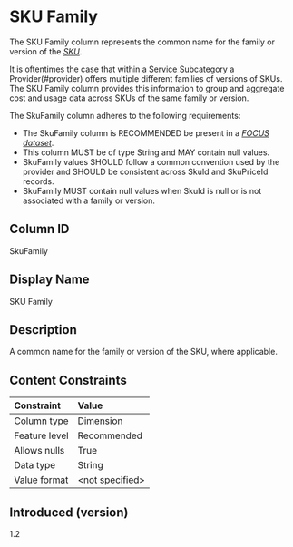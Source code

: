 # SKU Family

The SKU Family column represents the common name for the family or version of the [*SKU*](#glossary:SKU).

It is oftentimes the case that within a [Service Subcategory](#servicesubcategory) a Provider(#provider) offers multiple different families of versions of SKUs. The SKU Family column provides this information to group and aggregate cost and usage data across SKUs of the same family or version.

The SkuFamily column adheres to the following requirements:

* The SkuFamily column is RECOMMENDED be present in a [*FOCUS dataset*](#glossary:FOCUS-dataset).
* This column MUST be of type String and MAY contain null values.
* SkuFamily values SHOULD follow a common convention used by the provider and SHOULD be consistent across SkuId and SkuPriceId records.
* SkuFamily MUST contain null values when SkuId is null or is not associated with a family or version.

## Column ID

SkuFamily

## Display Name

SKU Family

## Description

A common name for the family or version of the SKU, where applicable.

## Content Constraints

| Constraint      | Value            |
| :-------------- | :--------------- |
| Column type     | Dimension        |
| Feature level   | Recommended      |
| Allows nulls    | True             |
| Data type       | String           |
| Value format    | \<not specified> |

## Introduced (version)

1.2
